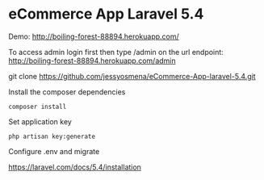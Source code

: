 # eCommerce App Laravel 5.4

Demo: http://boiling-forest-88894.herokuapp.com/

To access admin login first then type /admin on the url endpoint: http://boiling-forest-88894.herokuapp.com/admin

git clone https://github.com/jessyosmena/eCommerce-App-laravel-5.4.git

Install the composer dependencies

    composer install
		
Set application key

    php artisan key:generate        

Configure .env and migrate 

https://laravel.com/docs/5.4/installation
